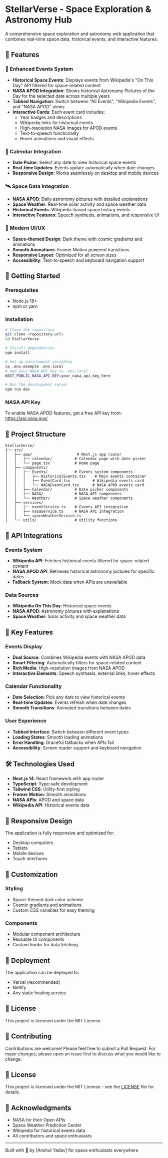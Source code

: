 # StellarVerse - Space Exploration & Astronomy Hub

A comprehensive space exploration and astronomy web application that combines real-time space data, historical events, and interactive features.

## 🌟 Features

### 🚀 Enhanced Events System
- **Historical Space Events**: Displays events from Wikipedia's "On This Day" API filtered for space-related content
- **NASA APOD Integration**: Shows historical Astronomy Pictures of the Day for the selected date across multiple years
- **Tabbed Navigation**: Switch between "All Events", "Wikipedia Events", and "NASA APOD" views
- **Interactive Cards**: Each event card includes:
  - Year badges and descriptions
  - Wikipedia links for historical events
  - High-resolution NASA images for APOD events
  - Text-to-speech functionality
  - Hover animations and visual effects

### 📅 Calendar Integration
- **Date Picker**: Select any date to view historical space events
- **Real-time Updates**: Events update automatically when date changes
- **Responsive Design**: Works seamlessly on desktop and mobile devices

### 🛰️ Space Data Integration
- **NASA APOD**: Daily astronomy pictures with detailed explanations
- **Space Weather**: Real-time solar activity and space weather data
- **Historical Events**: Wikipedia-based space history events
- **Interactive Features**: Speech synthesis, animations, and responsive UI

### 🎨 Modern UI/UX
- **Space-themed Design**: Dark theme with cosmic gradients and animations
- **Smooth Animations**: Framer Motion powered transitions
- **Responsive Layout**: Optimized for all screen sizes
- **Accessibility**: Text-to-speech and keyboard navigation support

## 🚀 Getting Started

### Prerequisites
- Node.js 18+ 
- npm or yarn

### Installation
```bash
# Clone the repository
git clone <repository-url>
cd StellarVerse

# Install dependencies
npm install

# Set up environment variables
cp .env.example .env.local
# Add your NASA API key to .env.local
NEXT_PUBLIC_NASA_API_KEY=your_nasa_api_key_here

# Run the development server
npm run dev
```

### NASA API Key
To enable NASA APOD features, get a free API key from:
https://api.nasa.gov/

## 📁 Project Structure

```
StellarVerse/
├── src/
│   ├── app/                    # Next.js app router
│   │   ├── calendar/          # Calendar page with date picker
│   │   └── page.tsx           # Home page
│   ├── components/
│   │   ├── Events/            # Events system components
│   │   │   ├── HistoricalEvents.tsx    # Main events container
│   │   │   ├── EventCard.tsx          # Wikipedia events card
│   │   │   └── NASAEventCard.tsx      # NASA APOD events card
│   │   ├── Calendar/          # Date picker components
│   │   ├── NASA/              # NASA API components
│   │   └── Weather/           # Space weather components
│   ├── services/
│   │   ├── eventService.ts    # Events API integration
│   │   ├── nasaService.ts     # NASA API integration
│   │   └── spaceWeatherService.ts
│   └── utils/                 # Utility functions
```

## 🔧 API Integrations

### Events System
- **Wikipedia API**: Fetches historical events filtered for space-related content
- **NASA APOD API**: Retrieves historical astronomy pictures for specific dates
- **Fallback System**: Mock data when APIs are unavailable

### Data Sources
- **Wikipedia On This Day**: Historical space events
- **NASA APOD**: Astronomy pictures with explanations
- **Space Weather**: Solar activity and space weather data

## 🎯 Key Features

### Events Display
- **Dual Source**: Combines Wikipedia events with NASA APOD data
- **Smart Filtering**: Automatically filters for space-related content
- **Rich Media**: High-resolution images from NASA APOD
- **Interactive Elements**: Speech synthesis, external links, hover effects

### Calendar Functionality
- **Date Selection**: Pick any date to view historical events
- **Real-time Updates**: Events refresh when date changes
- **Smooth Transitions**: Animated transitions between dates

### User Experience
- **Tabbed Interface**: Switch between different event types
- **Loading States**: Smooth loading animations
- **Error Handling**: Graceful fallbacks when APIs fail
- **Accessibility**: Screen reader support and keyboard navigation

## 🛠️ Technologies Used

- **Next.js 14**: React framework with app router
- **TypeScript**: Type-safe development
- **Tailwind CSS**: Utility-first styling
- **Framer Motion**: Smooth animations
- **NASA APIs**: APOD and space data
- **Wikipedia API**: Historical events data

## 📱 Responsive Design

The application is fully responsive and optimized for:
- Desktop computers
- Tablets
- Mobile devices
- Touch interfaces

## 🎨 Customization

### Styling
- Space-themed dark color scheme
- Cosmic gradients and animations
- Custom CSS variables for easy theming

### Components
- Modular component architecture
- Reusable UI components
- Custom hooks for data fetching

## 🚀 Deployment

The application can be deployed to:
- Vercel (recommended)
- Netlify
- Any static hosting service

## 📄 License

This project is licensed under the MIT License.

## 🤝 Contributing

Contributions are welcome! Please feel free to submit a Pull Request. For major changes, please open an issue first to discuss what you would like to change.

## 📝 License

This project is licensed under the MIT License - see the [LICENSE](LICENSE) file for details.

## 🙏 Acknowledgments

- NASA for their Open APIs
- Space Weather Prediction Center
- Wikipedia for historical events data
- All contributors and space enthusiasts

---
Built with 💫 by [Anshul Yadav] for space enthusiasts everywhere
